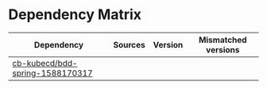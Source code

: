 # Dependency Matrix

Dependency | Sources | Version | Mismatched versions
---------- | ------- | ------- | -------------------
[cb-kubecd/bdd-spring-1588170317](https://github.com/cb-kubecd/bdd-spring-1588170317.git) |  | []() | 
